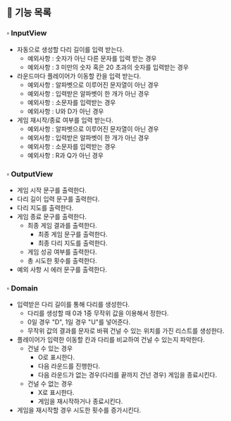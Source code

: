 ## 📌 기능 목록

### ▫ InputView

- 자동으로 생성할 다리 길이를 입력 받는다.
  - 예외사항 : 숫자가 아닌 다른 문자를 입력 받는 경우
  - 예외사항 : 3 미만의 숫자 혹은 20 초과의 숫자를 입력받는 경우
- 라운드마다 플레이어가 이동할 칸을 입력 받는다.
  - 예외사항 : 알파벳으로 이루어진 문자열이 아닌 경우
  - 예외사항 : 입력받은 알파벳이 한 개가 아닌 경우
  - 예외사항 : 소문자를 입력받는 경우
  - 예외사항 : U와 D가 아닌 경우
- 게임 재시작/종료 여부를 입력 받는다.
  - 예외사항 : 알파벳으로 이루어진 문자열이 아닌 경우
  - 예외사항 : 입력받은 알파벳이 한 개가 아닌 경우
  - 예외사항 : 소문자를 입력받는 경우
  - 예외사항 : R과 Q가 아닌 경우

### ▫ OutputView

- 게임 시작 문구를 출력한다.
- 다리 길이 입력 문구를 출력한다.
- 다리 지도를 출력한다.
- 게임 종료 문구를 출력한다.
  - 최종 게임 결과를 출력한다.
    - 최종 게임 문구를 출력한다.
    - 최종 다리 지도를 출력한다.
  - 게임 성공 여부를 출력한다.
  - 총 시도한 횟수를 출력한다.
- 예외 사항 시 에러 문구를 출력한다.

### ▫ Domain

- 입력받은 다리 길이를 통해 다리를 생성한다.
  - 다리를 생성할 때 0과 1중 무작위 값을 이용해서 정한다.
  - 0일 경우 "D", 1일 경우 "U"를 넣어준다.
  - 무작위 값의 결과를 문자로 바꿔 건널 수 있는 위치를 가진 리스트를 생성한다.
- 플레이어가 입력한 이동할 칸과 다리를 비교하여 건널 수 있는지 파악한다.
  - 건널 수 있는 경우
    - O로 표시한다.
    - 다음 라운드를 진행한다.
    - 다음 라운드가 없는 경우(다리를 끝까지 건넌 경우) 게임을 종료시킨다.
  - 건널 수 없는 경우
    - X로 표시한다.
    - 게임을 재시작하거나 종료시킨다.
- 게임을 재시작할 경우 시도한 횟수를 증가시킨다.
